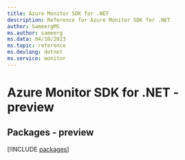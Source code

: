 ```yaml
---
title: Azure Monitor SDK for .NET
description: Reference for Azure Monitor SDK for .NET
author: SameergMS
ms.author: sameerg
ms.data: 04/10/2023
ms.topic: reference
ms.devlang: dotnet
ms.service: monitor
---
```

# Azure Monitor SDK for .NET - preview
## Packages - preview
[!INCLUDE [packages](monitor-index.md)]